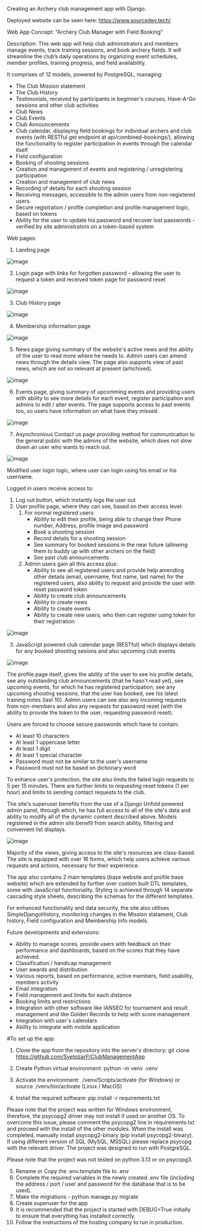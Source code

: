 Creating an Archery club management app with Django.

Deployed website can be seen here: https://www.sourcedev.tech/

Web App Concept: "Archery Club Manager with Field Booking"

Description: This web app will help club administrators and members manage events, track training sessions, and book archery fields. It will streamline the club’s daily operations by organizing event schedules, member profiles, training progress, and field availability.

It comprises of 12 models, powered by PostgreSQL, managing:
- The Club Mission statement
- The Club History
- Testimonials, received by participants in beginner's courses, Have-A-Go sessions and other club activities
- Club News
- Club Events
- Club Announcements
- Club calendar, displaying field bookings for individual archers and club events (with RESTful get endpoint at api/combined-bookings/), allowing the functionality to register participation in events through the calendar itself
- Field configuration
- Booking of shooting sessions
- Creation and management of events and registering / unregistering participation
- Creation and management of club news
- Recording of details for each shooting session
- Receiving messages, accessible to the admin users from non-registered users
- Secure registration / profile completion and profile management logic, based on tokens
- Ability for the user to update his password and recover lost passwords - verified by site administrators on a token-based system

Web pages:

1. Landing page

![image](https://github.com/user-attachments/assets/47e8bf4f-bc93-4d67-b8c2-bdcd51089d7c)

  
2. Login page with links for forgotten password - allowing the user to request a token and received token page for password reset

![image](https://github.com/user-attachments/assets/7ddea4d3-df8a-4a60-aa1f-b189b58536c6)

   
3. Club History page

![image](https://github.com/user-attachments/assets/c544d33b-ba3f-4402-816e-aca907836e4c)

  
4. Membership information page

![image](https://github.com/user-attachments/assets/d1781f1a-55a4-4cb5-aeda-84beaec946d8)

5. News page giving summary of the website's active news and the ability of the user to read more where he needs to. Admin users can amend news through the details view. The page also supports view of past news, which are not so relevant at present (arhchived).

![image](https://github.com/user-attachments/assets/e3dcffec-50e2-4f64-bacd-1669b0249a97)

6. Events page, giving summary of upcomming events and providing users with ability to see more details for each event, register participation and admins to edit / alter events. The page supports access to past events too, so users have information on what have they missed.

![image](https://github.com/user-attachments/assets/881b5ebd-9288-4749-8492-61743817c666)

7. Asynchronious Contact us page providing method for communication to the general public with the admins of the website, which does not slow down an user who wants to reach out.

![image](https://github.com/user-attachments/assets/cbf8d10f-e31d-4989-a263-af3907c27e02)

Modified user login logic, where user can login using his email or his username.

Logged in users receive access to:
1. Log out button, which instantly logs the user out
2. User profile page, where they can see, based on their access level:
   1. For normal registered users:
      - Ability to edit their profile, being able to change their Phone number, Address, profile image and password
      - Book a shooting session
      - Record details for a shooting session
      - See summary for booked sessions in the near future (allowing them to buddy up with other archers on the field)
      - See past club announcements
    2. Admin users gain all this access plus:
       - Ability to see all registered users and provide help amending other details (email, username, first name, last name) for the registered users, also ability to request and provide the user with reset password token
       - Ability to create club announcements
       - Ability to create news
       - Ability to create events
       - Ability to create new users, who then can register using token for their registration
      
  ![image](https://github.com/user-attachments/assets/1ca9ce96-5968-4367-9cf9-268eaac73ffc)


 3. JavaScript powered club calendar page (RESTful) which displays details for any booked shooting sesions and also upcoming club events

  ![image](https://github.com/user-attachments/assets/459d9188-0c5e-462e-b9bd-1081e07c3b91)


The profile page itself, gives the ability of the user to see his profile details, see any outstanding club announcements (that he hasn't read yet), see upcoming events, for which he has registered participation, see any 
upcoming shooting sessions, that the user has booked, see his latest training notes (last 10).
Admin users can see also any incoming requests from non-members and also any requests for password reset (with the ability to provide the token to the user, requesting password reset).

Users are forced to choose secure passwords which have to contain:
- At least 10 characters
- At least 1 uppercase letter
- At least 1 digit
- At least 1 special character
- Password must not be similar to the user's username
- Password must not be based on dictionary word

To enhance user's protection, the site also limits the failed login requests to 5 per 15 minutes. There are further limits to requesting reset tokens (1 per hour) and limits to sending contact requests to the club.
  
The site's superuser benefits from the use of a Django Unfold powered admin panel, through which, he has full access to all of the site's data and ability to modify all of the dynamic content described above. Models registered in the admin site benefit from search ability, filtering and convenient list displays.

![image](https://github.com/user-attachments/assets/aef8fe26-1b6d-4211-bd1f-ac6d0d716fd2)


Majority of the views, giving access to the site's resources are class-based. The site is equipped with over 16 forms, which help users achieve various requests and actions, necessary for their experience.

The app also contains 2 main templates (base website and profile base website) which are extended by further over custom built DTL templates, some with JavaScript functionality. Styling is achieved through 14 separate cascading style sheets,
describing the schemas for the different templates.

For enhanced functionality and data security, the site also utilises SimpleDjangoHistory, monitoring changes in the Mission statament, Club history, Field configuration and Membership Info models.

Future developments and extensions:
- Ability to manage scores, provide users with feedback on their performance and dashboards, based on the scores that they have achieved.
- Classification / handicap management
- User awards and distribution
- Various reports, based on performance, active members, field usability, members activity
- Email integration
- Field management and limits for each distance
- Booking limits and restrictions
- Integration with other software like IANSEO for tournament and result management and like Golden Records to help with score management
- Integration with user's calendars
- Ability to integrate with mobile application

#To set up the app:

1. Clone the app from the repository into the server's directory:
git clone https://github.com/SvetozarP/ClubManagementApp

2. Create Python virtual environment:
python -m venv .venv

3. Activate the environment:
./venv/Scripts/activate (for Windows) or source ./venv/bin/activate (Linux / MacOS)

4. Install the required software:
pip install -r requirements.txt

Please note that the project was written for Windows environment, therefore, the psycopg2 driver may not install if used on another OS.
To overcome this issue, please comment the psycopg2 line in requirements.txt and proceed with the install of the other modules.
When the install was completed, manually install psycopg2-binary (pip install psycopg2-binary).
If using different version of SQL (MySQL, MSSQL) please replace psycopg with the relevant driver.
The project was designed to run with PostgreSQL.

Please note that the project was not tested on python 3.13 or on psycopg3.

5. Rename or Copy the .env.template file to .env
6. Complete the required variables in the newly created .env file (including the address / port / user and password for the database that is to be used).
7. Make the migrations - python manage.py migrate
8. Create superuser for the app
9. It is recommended that the project is started with DEBUG=True initially to ensure that everything has installed correctly.
10. Follow the instructions of the hosting company to run in production.
